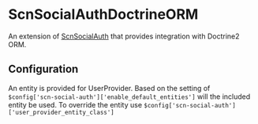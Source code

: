 ScnSocialAuthDoctrineORM
========================

An extension of [ScnSocialAuth](https://github.com/SocalNick/ScnSocialAuth) that provides integration with Doctrine2 ORM.


Configuration
-------------

An entity is provided for UserProvider.  Based on the setting of 
`$config['scn-social-auth']['enable_default_entities']` will the included entity
be used.  To override the entity use 
`$config['scn-social-auth']['user_provider_entity_class']`

